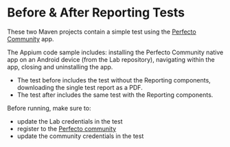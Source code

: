 # Before & After Reporting Tests

These two Maven projects contain a simple test using the [Perfecto Community](https://play.google.com/store/apps/details?id=com.bloomfire.android.perfecto&hl=en) app.

The Appium code sample includes: installing the Perfecto Community native app on an Android device (from the Lab repository), navigating within the app, closing and uninstalling the app.

- The test before includes the test without the Reporting components, downloading the single test report as a PDF. 
- The test after includes the same test with the Reporting components.

Before running, make sure to:<br/>
- update the Lab credentials in the test
- register to the [Perfecto community](https://community.perfectomobile.com/)
- update the community credentials in the test
